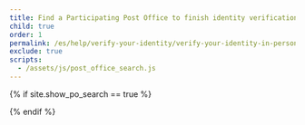 ```yaml
---
title: Find a Participating Post Office to finish identity verification
child: true
order: 1
permalink: /es/help/verify-your-identity/verify-your-identity-in-person/find-a-participating-post-office/
exclude: true
scripts:
  - /assets/js/post_office_search.js
---
```


{% if site.show_po_search == true %}
  <div id="search"></div>
{% endif %}
